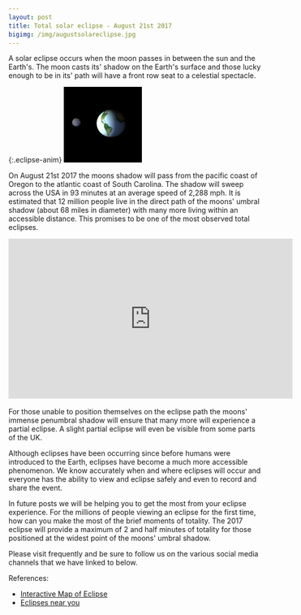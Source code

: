 ```yaml
---
layout: post
title: Total solar eclipse - August 21st 2017
bigimg: /img/augustsolareclipse.jpg
---
```


A solar eclipse occurs when the moon passes in between the sun and the Earth's. The moon casts its' shadow on the Earth's surface and those lucky enough to be in its' path will have a front row seat to a celestial spectacle.

{:.eclipse-anim}
![Eclipse animation](/img/eclipse_anim.gif)

On August 21st 2017 the moons shadow will pass from the pacific coast of Oregon to the atlantic coast of South Carolina. The shadow will sweep across the USA in 93 minutes at an average speed of 2,288 mph. It is estimated that 12 million people live in the direct path of the moons' umbral shadow (about 68 miles in diameter) with many more living within an accessible distance. This promises to be one of the most observed total eclipses.

<iframe width="560" height="315" src="https://www.youtube.com/embed/5T76vT_eLLM" frameborder="0" allowfullscreen></iframe>

For those unable to position themselves on the eclipse path the moons' immense penumbral shadow will ensure that many more will experience a partial eclipse. A slight partial eclipse will even be visible from some parts of the UK.

Although eclipses have been occurring since before humans were introduced to the Earth, eclipses have become a much more accessible phenomenon. We know accurately when and where eclipses will occur and everyone has the ability to view and eclipse safely and even to record and share the event.

In future posts we will be helping you to get the most from your eclipse experience. For the millions of people viewing an eclipse for the first time, how can you make the most of the brief moments of totality. The 2017 eclipse will provide a maximum of 2 and half minutes of totality for those positioned at the widest point of the moons' umbral shadow.

Please visit frequently and be sure to follow us on the various social media channels that we have linked to below.

References:
* [Interactive Map of Eclipse](http://xjubier.free.fr/en/site_pages/solar_eclipses/TSE_2017_GoogleMapFull.html)
* [Eclipses near you](https://www.timeanddate.com/eclipse/)
